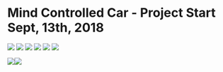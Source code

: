 # Mind Controlled Car  - Project Start Sept, 13th, 2018

<img src=https://github.com/RubensZimbres/Repo-2019/blob/master/Mind-Controlled-Apparatus/Pictures/muse0.JPG>

<img src=https://github.com/RubensZimbres/Repo-2019/blob/master/Mind-Controlled-Apparatus/Pictures/muse1.JPG>  

<img src=https://github.com/RubensZimbres/Repo-2019/blob/master/Mind-Controlled-Apparatus/Pictures/muse2.JPG>  

<img src=https://github.com/RubensZimbres/Repo-2019/blob/master/Mind-Controlled-Apparatus/Pictures/MRI_reconstruction.png>  

<img src=https://github.com/RubensZimbres/Repo-2019/blob/master/Mind-Controlled-Apparatus/Pictures/rasp1.JPG>  

<img src=https://github.com/RubensZimbres/Repo-2019/blob/master/Mind-Controlled-Apparatus/Pictures/tensorflow.JPG>  

<img src=https://github.com/RubensZimbres/Repo-2019/blob/master/Mind-Controlled-Apparatus/Pictures/car0.JPG><img src=https://github.com/RubensZimbres/Repo-2018/blob/master/Mind-Controlled-Apparatus/Pictures/car1.JPG>  
